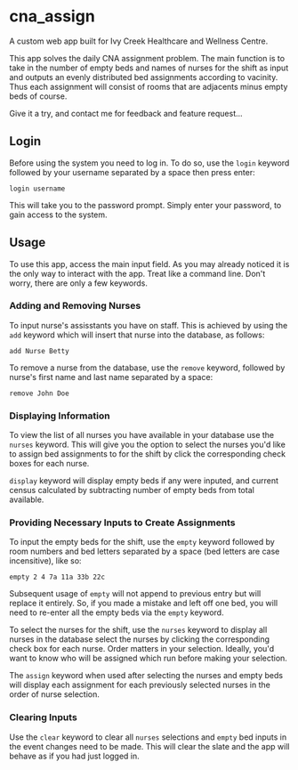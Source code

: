 # cna_assign

A custom web app built for Ivy Creek Healthcare and Wellness Centre.

This app solves the daily CNA assignment problem.  The main function is
to take in the number of empty beds and names of nurses for the shift
as input and outputs an evenly distributed bed assignments according to
vacinity.  Thus each assignment will consist of rooms that are adjacents
minus empty beds of course.

Give it a try, and contact me for feedback and feature request...

## Login

Before using the system you need to log in.  To do so, use the `login`
keyword followed by your username separated by a space then press enter:

~~~~
login username
~~~~

This will take you to the password prompt.  Simply enter your password, to
gain access to the system.

## Usage
To use this app, access the main input field.  As you may already noticed
it is the only way to interact with the app.  Treat like a command line.
Don't worry, there are only a few keywords.

### Adding and Removing Nurses

To input nurse's assisstants you have on staff. This is achieved by using
the `add` keyword which will insert that nurse into the database, as follows:

~~~~
add Nurse Betty
~~~~

To remove a nurse from the database, use the `remove` keyword, followed by
nurse's first name and last name separated by a space:

~~~~
remove John Doe
~~~~

### Displaying Information

To view the list of all nurses you have available in your database use the
`nurses` keyword.  This will give you the option to select the nurses you'd
like to assign bed assignments to for the shift by click the corresponding
check boxes for each nurse.

`display` keyword will display empty beds if any were inputed, and current
census calculated by subtracting number of empty beds from total available.

### Providing Necessary Inputs to Create Assignments

To input the empty beds for the shift, use the `empty` keyword followed by
room numbers and bed letters separated by a space (bed letters are case
incensitive), like so:

~~~~
empty 2 4 7a 11a 33b 22c
~~~~

Subsequent usage of `empty` will not append to previous entry but will replace
it entirely.  So, if you made a mistake and left off one bed, you will need
to re-enter all the empty beds via the `empty` keyword.

To select the nurses for the shift, use the `nurses` keyword to display all
nurses in the database select the nurses by clicking the corresponding check
box for each nurse.  Order matters in your selection.  Ideally, you'd want to
know who will be assigned which run before making your selection.

The `assign` keyword when used after selecting the nurses and empty beds will
display each assignment for each previously selected nurses in the order of
nurse selection.

### Clearing Inputs

Use the `clear` keyword to clear all `nurses` selections and `empty` bed inputs
in the event changes need to be made.  This will clear the slate and the app will
behave as if you had just logged in.
